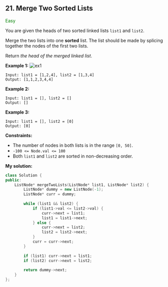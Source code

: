 ## 21. Merge Two Sorted Lists
<span style="color:green">Easy</span>

You are given the heads of two sorted linked lists `list1` and `list2`.

Merge the two lists into one **sorted** list. The list should be made by splicing together the nodes of the first two lists.

Return *the head of the merged linked list*.

 

**Example 1:**
![ex1](https://assets.leetcode.com/uploads/2020/10/03/merge_ex1.jpg)
```
Input: list1 = [1,2,4], list2 = [1,3,4]
Output: [1,1,2,3,4,4]
```
**Example 2:**
```
Input: list1 = [], list2 = []
Output: []
```
**Example 3:**
```
Input: list1 = [], list2 = [0]
Output: [0]
```
 
**Constraints:**

+ The number of nodes in both lists is in the range `[0, 50]`.
+ `-100 <= Node.val <= 100`
+ Both `list1` and `list2` are sorted in non-decreasing order.

**My solution:**
```cpp
class Solution {
public:
    ListNode* mergeTwoLists(ListNode* list1, ListNode* list2) {
        ListNode* dummy = new ListNode(-1);
        ListNode* curr = dummy;
        
        while (list1 && list2) {
            if (list1->val <= list2->val) {
                curr->next = list1;
                list1 = list1->next;
            } else {
                curr->next = list2;
                list2 = list2->next;
            }
            curr = curr->next;
        }
        
        if (list1) curr->next = list1;
        if (list2) curr->next = list2;
        
        return dummy->next;    
    }
};
```